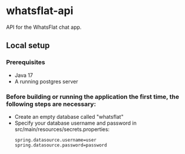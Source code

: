 # whatsflat-api
API for the WhatsFlat chat app.

## Local setup

### Prerequisites
- Java 17
- A running postgres server

### Before building or running the application the first time, the following steps are necessary:
- Create an empty database called "whatsflat"
- Specify your database username and password in src/main/resources/secrets.properties:
  ```properties
  spring.datasource.username=user
  spring.datasource.password=password
  ```
